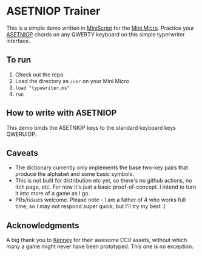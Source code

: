 # ASETNIOP Trainer
This is a simple demo written in [MiniScript](https://miniscript.org) for the [Mini Micro](https://miniscript.org/MiniMicro/index.html). Practice your [ASETNIOP](https://www.asetniop.com/) chords on any QWERTY keyboard on this simple typerwriter interface.

## To run
1. Check out the repo
2. Load the directory as `/usr` on your Mini Micro
3. `load "typewriter.ms"`
4. `run`

## How to write with ASETNIOP
This demo binds the ASETNIOP keys to the standard keyboard keys QWERUIOP.

## Caveats
* The dictionary currently only implements the base two-key pairs that produce the alphabet and some basic symbols. 
* This is not built for distribution etc yet, so there's no github actions, no itch page, etc. For now it's just a basic proof-of-concept. I intend to turn it into more of a game as I go.
* PRs/issues welcome. Please note - I am a father of 4 who works full time, so I may not respond super quick, but I'll try my best :)

## Acknowledgments

A big thank you to [Kenney](https://kenney.nl) for their awesome CC0 assets, without which many a game might never have been prototyped. This one is no exception.

